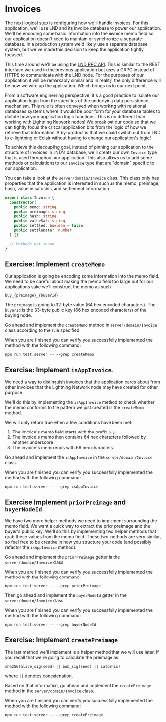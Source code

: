 # Invoices

The next logical step is configuring how we'll handle invoices. For this application, we'll use LND and its invoice database to power our application. We'll be encoding some basic information into the invoice memo field so our application doesn't need to maintain or synchronize a separate database. In a production system we'd likely use a separate database system, but we've made this decision to keep the application tightly focused.

This time around we'll be using the [LND RPC API](https://api.lightning.community/#lnd-grpc-api-reference). This is similar to the REST interface we used in the previous application but uses a GRPC instead of HTTPS to communicate with the LND node. For the purposes of our application it will be remarkably similar and in reality, the only difference will be how we wire up the application. Which brings us to our next point.

From a software engineering perspective, it's a good practice to isolate our application logic from the specifics of the underlying data persistence mechanism. This rule is often conveyed when working with relational databases systems where it would be poor form for your database tables to dictate how your application logic functions. This is no different than working with Lightning Network nodes! We break out our code so that we can tightly focus the critical application bits from the logic of how we retrieve that information. A by-product is that we could switch out from LND to c-lightning or Eclair without having to change our application's logic!

To achieve this decoupling goal, instead of pinning our application to the structure of invoices in LND's database, we'll create our own `Invoice` type that is used throughout our application. This also allows us to add some methods or calculations to our `Invoice` type that are "domain" specific to our application.

You can take a look at the `server/domain/Invoice` class. This class only has properties that the application is interested in such as the memo, preimage, hash, value in satoshis, and settlement information.

```typescript
export class Invoice {
  constructor(
    public memo: string,
    public preimage: string,
    public hash: string,
    public valueSat: string,
    public settled: boolean = false,
    public settleDate?: number
  ) {}

  // Methods not shown...
}
```

## Exercise: Implement `createMemo`

Our application is going be encoding some information into the memo field. We need to be careful about making the memo field too large but for our applications sake we'll construct the memo as such:

```
buy_{preimage}_{buyerId}
```

The `preimage` is going to 32-byte value (64 hex encoded characters). The `buyerId` is the 33-byte public key (66 hex encoded characters) of the buying node.

Go ahead and implement the `createMemo` method in `server/domain/Invoice` class according to the rule specified

When you are finished you can verify you successfully implemented the method with the following command:

```
npm run test:server -- --grep createMemo
```

## Exercise: Implement `isAppInvoice`.

We need a way to distinguish invoices that the application cares about from other invoices that the Lightning Network node may have created for other purpose.

We'll do this by implementing the `isAppInvoice` method to check whether the memo conforms to the pattern we just created in the `createMemo` method.

We will only return true when a few conditions have been met:

1. The invoice's memo field starts with the prefix `buy_`
1. The invoice's memo then contains 64 hex characters followed by another underscore
1. The invoice's memo ends with 66 hex characters.

Go ahead and implement the `isAppInvoice` in the `server/domain/Invoice` class.

When you are finished you can verify you successfully implemented the method with the following command:

```
npm run test:server -- --grep isAppInvoice
```

## Exercise Implement `priorPreimage` and `buyerNodeId`

We have two more helper methods we need to implement surrounding the memo field. We want a quick way to extract the prior preimage and the buyer's public key. We'll do this by implementing two helper methods that grab these values from the memo field. These two methods are very similar, so feel free to be creative in how you structure your code (and possibly refactor the `isAppInvoice` method).

Go ahead and implement the `priorPreimage` getter in the `server/domain/Invoice` class.

When you are finished you can verify you successfully implemented the method with the following command:

```
npm run test:server -- --grep priorPreimage
```

Then go ahead and implement the `buyerNodeId` getter in the `server/domain/Invoice` class.

When you are finished you can verify you successfully implemented the method with the following command:

```
npm run test:server -- --grep buyerNodeId
```

## Exercise: Implement `createPreimage`

The last method we'll implement is a helper method that we will use later. If you recall that we're going to calculate the preimage as:

```
sha256(alice_sig(seed) || bob_sig(seed) || satoshis)
```

where `||` denotes concatenation.

Based on that information, go ahead and implement the `createPreimage` method in the `server/domain/Invoice` class.

When you are finished you can verify you successfully implemented the method with the following command:

```
npm run test:server -- --grep createPreimage
```
